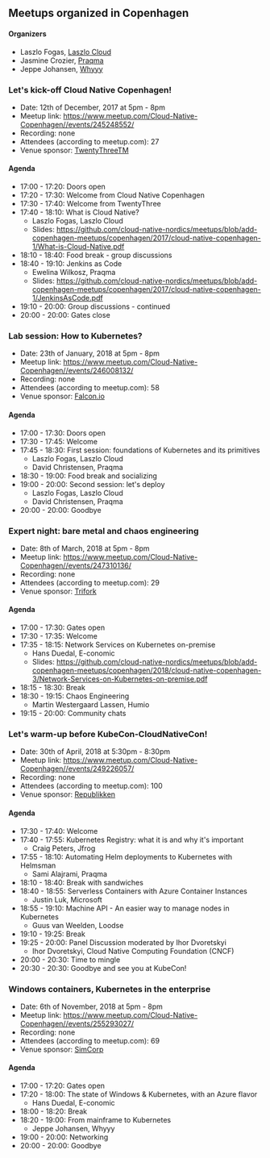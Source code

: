 ## Meetups organized in Copenhagen

#### Organizers

 - Laszlo Fogas, [Laszlo Cloud](https://laszlo.cloud)
 - Jasmine Crozier, [Praqma](https://www.praqma.com/)
 - Jeppe Johansen, [Whyyy](https://whyyy.dk/)

### Let's kick-off Cloud Native Copenhagen!

 - Date: 12th of December, 2017 at 5pm - 8pm
 - Meetup link: https://www.meetup.com/Cloud-Native-Copenhagen//events/245248552/
 - Recording: none
 - Attendees (according to meetup.com): 27
 - Venue sponsor: [TwentyThreeTM](https://www.twentythree.net/)

#### Agenda

 - 17:00 - 17:20: Doors open
 - 17:20 - 17:30: Welcome from Cloud Native Copenhagen
 - 17:30 - 17:40: Welcome from TwentyThree
 - 17:40 - 18:10: What is Cloud Native?
   - Laszlo Fogas, Laszlo Cloud
   - Slides: https://github.com/cloud-native-nordics/meetups/blob/add-copenhagen-meetups/copenhagen/2017/cloud-native-copenhagen-1/What-is-Cloud-Native.pdf
 - 18:10 - 18:40: Food break - group discussions
 - 18:40 - 19:10: Jenkins as Code
   - Ewelina Wilkosz, Praqma
   - Slides: https://github.com/cloud-native-nordics/meetups/blob/add-copenhagen-meetups/copenhagen/2017/cloud-native-copenhagen-1/JenkinsAsCode.pdf
 - 19:10 - 20:00: Group discussions - continued
 - 20:00 - 20:00: Gates close

### Lab session: How to Kubernetes?

 - Date: 23th of January, 2018 at 5pm - 8pm
 - Meetup link: https://www.meetup.com/Cloud-Native-Copenhagen//events/246008132/
 - Recording: none
 - Attendees (according to meetup.com): 58
 - Venue sponsor: [Falcon.io](https://www.falcon.io/)

#### Agenda

 - 17:00 - 17:30: Doors open
 - 17:30 - 17:45: Welcome
 - 17:45 - 18:30: First session: foundations of Kubernetes and its primitives
   - Laszlo Fogas, Laszlo Cloud
   - David Christensen, Praqma
 - 18:30 - 19:00: Food break and socializing
 - 19:00 - 20:00: Second session: let's deploy
   - Laszlo Fogas, Laszlo Cloud
   - David Christensen, Praqma
 - 20:00 - 20:00: Goodbye

### Expert night: bare metal and chaos engineering

 - Date: 8th of March, 2018 at 5pm - 8pm
 - Meetup link: https://www.meetup.com/Cloud-Native-Copenhagen//events/247310136/
 - Recording: none
 - Attendees (according to meetup.com): 29
 - Venue sponsor: [Trifork](https://trifork.com/)

#### Agenda

 - 17:00 - 17:30: Gates open
 - 17:30 - 17:35: Welcome
 - 17:35 - 18:15: Network Services on Kubernetes on-premise
   - Hans Duedal, E-conomic
   - Slides: https://github.com/cloud-native-nordics/meetups/blob/add-copenhagen-meetups/copenhagen/2018/cloud-native-copenhagen-3/Network-Services-on-Kubernetes-on-premise.pdf
 - 18:15 - 18:30: Break
 - 18:30 - 19:15: Chaos Engineering
   - Martin Westergaard Lassen, Humio
 - 19:15 - 20:00: Community chats

### Let's warm-up before KubeCon-CloudNativeCon!

 - Date: 30th of April, 2018 at 5:30pm - 8:30pm
 - Meetup link: https://www.meetup.com/Cloud-Native-Copenhagen//events/249226057/
 - Recording: none
 - Attendees (according to meetup.com): 100
 - Venue sponsor: [Republikken](https://republikken.net/)

#### Agenda

 - 17:30 - 17:40: Welcome
 - 17:40 - 17:55: Kubernetes Registry: what it is and why it's important
   - Craig Peters, Jfrog
 - 17:55 - 18:10: Automating Helm deployments to Kubernetes with Helmsman
   - Sami Alajrami, Praqma
 - 18:10 - 18:40: Break with sandwiches
 - 18:40 - 18:55: Serverless Containers with Azure Container Instances
   - Justin Luk, Microsoft
 - 18:55 - 19:10: Machine API - An easier way to manage nodes in Kubernetes
   - Guus van Weelden, Loodse
 - 19:10 - 19:25: Break
 - 19:25 - 20:00: Panel Discussion moderated by Ihor Dvoretskyi
   - Ihor Dvoretskyi, Cloud Native Computing Foundation (CNCF)
 - 20:00 - 20:30: Time to mingle
 - 20:30 - 20:30: Goodbye and see you at KubeCon!

### Windows containers, Kubernetes in the enterprise

 - Date: 6th of November, 2018 at 5pm - 8pm
 - Meetup link: https://www.meetup.com/Cloud-Native-Copenhagen//events/255293027/
 - Recording: none
 - Attendees (according to meetup.com): 69
 - Venue sponsor: [SimCorp](https://www.simcorp.com/)

#### Agenda

 - 17:00 - 17:20: Gates open
 - 17:20 - 18:00: The state of Windows & Kubernetes, with an Azure flavor
   - Hans Duedal, E-conomic
 - 18:00 - 18:20: Break
 - 18:20 - 19:00: From mainframe to Kubernetes
   - Jeppe Johansen, Whyyy
 - 19:00 - 20:00: Networking
 - 20:00 - 20:00: Goodbye

